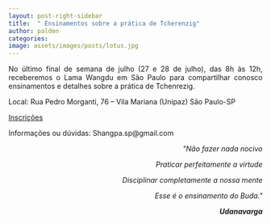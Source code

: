 ```yaml
---
layout: post-right-sidebar
title:  " Ensinamentos sobre a prática de Tcherenzig"
author: palden
categories: 
image: assets/images/posts/lotus.jpg
---
```


<p align="justify">No último final de semana de julho (27 e 28 de julho), das 8h às 12h, receberemos o Lama Wangdu em São Paulo para compartilhar conosco ensinamentos e detalhes sobre a prática de Tchenrezig.</p>

<p align="justify">Local: Rua Pedro Morganti, 76 – Vila Mariana (Unipaz) São Paulo-SP</p>

<a href="https://docs.google.com/forms/d/e/1FAIpQLSfQN8pOVNPmVDLYsTouIiK8e_e_aTql0DezMY0-GbJS3xyjkw/viewform">Inscrições</a>

<p align="justify">Informações ou dúvidas: Shangpa.sp@gmail.com</p>

<p align="right"><i>"Não fazer nada nocivo</i></p>
<p align="right"><i>Praticar perfeitamente a virtude</i></p>
<p align="right"><i>Disciplinar completamente a nossa mente</i></p>
<p align="right"><i>Esse é o ensinamento do Buda."</i></p>
<p align="right"><i><b>Udanavarga</b></i></p>
